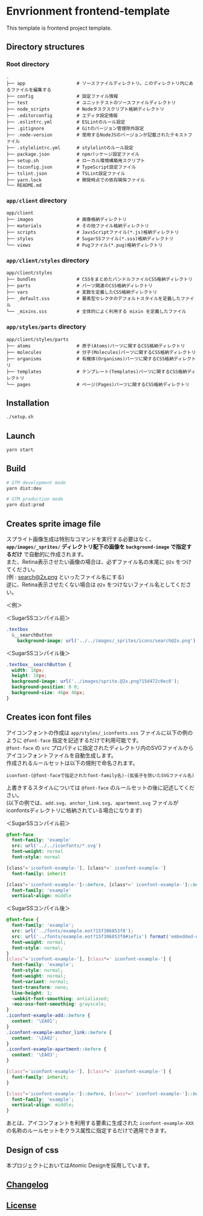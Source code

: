 # Envrionment frontend-template

This template is frontend project template.

## Directory structures

### Root directory

```
.
├── app                   # ソースファイルディレクトリ。このディレクトリ内にあるファイルを編集する
├── config                # 設定ファイル情報
├── test                  # ユニットテストのソースファイルディレクトリ
├── node_scripts          # Nodeタスクスクリプト格納ディレクトリ
├── .editorconfig         # エディタ設定情報
├── .eslintrc.yml         # ESLintのルール設定
├── .gitignore            # Gitのバージョン管理除外設定
├── .node-version         # 使用するNodeJSのバージョンが記載されたテキストファイル
├── .stylelintrc.yml      # stylelintのルール設定
├── package.json          # npmパッケージ設定ファイル
├── setup.sh              # ローカル環境構築用スクリプト
├── tsconfig.json         # TypeScript設定ファイル
├── tslint.json           # TSLint設定ファイル
├── yarn.lock             # 開発時点での依存関係ファイル
└── README.md
```

### `app/client` directory

```
app/client
├── images                # 画像格納ディレクトリ
├── materials             # その他ファイル格納ディレクトリ
├── scripts               # JavsScriptファイル(*.js)格納ディレクトリ
├── styles                # SugarSSファイル(*.sss)格納ディレクトリ
└── views                 # Pugファイル(*.pug)格納ディレクトリ
```

### `app/client/styles` directory

```
app/client/styles
├── bundles               # CSSをまとめたバンドルファイルCSS格納ディレクトリ
├── parts                 # パーツ関連のCSS格納ディレクトリ
├── vars                  # 変数を定義したCSS格納ディレクトリ
├── _default.sss          # 要素型セレクタのデフォルトスタイルを定義したファイル
└── _mixins.sss           # 全体的によく利用する mixin を定義したファイル
```

### `app/styles/parts` directory

```
app/client/styles/parts
├── atoms                 # 原子(Atoms)パーツに関するCSS格納ディレクトリ
├── molecules             # 分子(Molecules)パーツに関するCSS格納ディレクトリ
├── organisms             # 有機体(Organisms)パーツに関するCSS格納ディレクトリ
├── templates             # テンプレート(Templates)パーツに関するCSS格納ディレクトリ
└── pages                 # ページ(Pages)パーツに関するCSS格納ディレクトリ
```

## Installation

```bash
./setup.sh
```

## Launch

```bash
yarn start
```

## Build

```bash
# GTM development mode
yarn dist:dev

# GTM production mode
yarn dist:prod
```

## Creates sprite image file

スプライト画像生成は特別なコマンドを実行する必要はなく、<br>
**`app/images/_sprites/` ディレクトリ配下の画像を `background-image` で指定するだけ** で自動的に作成されます。<br>
また、Retina表示させたい画像の場合は、必ずファイル名の末尾に `@2x` をつけてください。<br>
(例 : search@2x.png といったファイル名にする)<br>
逆に、Retina表示させたくない場合は `@2x` をつけないファイル名としてください。<br>

＜例＞

＜SugarSSコンパイル前＞
```sass
.textbox
  &__searchButton
    background-image: url('../../images/_sprites/icons/search@2x.png')
```

＜SugarSSコンパイル後＞
```css
.textbox__searchButton {
  width: 18px;
  height: 18px;
  background-image: url('../images/sprite.@2x.png?15d472c0ec0');
  background-position: 0 0;
  background-size: 46px 46px;
}
```

## Creates icon font files

アイコンフォントの作成は `app/styles/_iconfonts.sss` ファイルに以下の例のように `@font-face` 指定を記述するだけで利用可能です。<br>
`@font-face` の `src` プロパティに指定されたディレクトリ内のSVGファイルからアイコンフォントファイルを自動生成します。<br>
作成されるルールセットは以下の規則で命名されます。<br>

```
iconfont-(@font-faceで指定されたfont-family名)-(拡張子を除いたSVGファイル名)
```

上書きするスタイルについては `@font-face` のルールセットの後に記述してください。<br>
(以下の例では、`add.svg`、`anchor_link.svg`、`apartment.svg` ファイルがiconfontsディレクトリに格納されている場合になります)<br>

＜SugarSSコンパイル前＞
```sass
@font-face
  font-family: 'example'
  src: url('../../iconfonts/*.svg')
  font-weight: normal
  font-style: normal

[class^='iconfont-example-'], [class*=' iconfont-example-']
  font-family: inherit

[class^='iconfont-example-']::before, [class*=' iconfont-example-']::before
  font-family: 'example'
  vertical-align: middle
```

＜SugarSSコンパイル後＞
```css
@font-face {
  font-family: 'example';
  src: url('../fonts/example.eot?15f306853f8');
  src: url('../fonts/example.eot?15f306853f8#iefix') format('embedded-opentype'), url('../fonts/example.woff?15f306853f8') format('woff'), url('../fonts/example.ttf?15f306853f8') format('truetype');
  font-weight: normal;
  font-style: normal;
}
[class^='iconfont-example-'], [class*=' iconfont-example-'] {
  font-family: 'example';
  font-style: normal;
  font-weight: normal;
  font-variant: normal;
  text-transform: none;
  line-height: 1;
  -webkit-font-smoothing: antialiased;
  -moz-osx-font-smoothing: grayscale;
}
.iconfont-example-add::before {
  content: '\EA01';
}
.iconfont-example-anchor_link::before {
  content: '\EA02';
}
.iconfont-example-apartment::before {
  content: '\EA03';
}

[class^='iconfont-example-'], [class*=' iconfont-example-'] {
  font-family: inherit;
}

[class^='iconfont-example-']::before, [class*=' iconfont-example-']::before {
  font-family: 'example';
  vertical-align: middle;
}
```

あとは、アイコンフォントを利用する要素に生成された `iconfont-example-XXX` の名称のルールセットをクラス属性に指定するだけで適用できます。

## Design of css

本プロジェクトにおいてはAtomic Designを採用しています。<br>

## [Changelog](CHANGELOG.md)

## [License](LICENSE)
